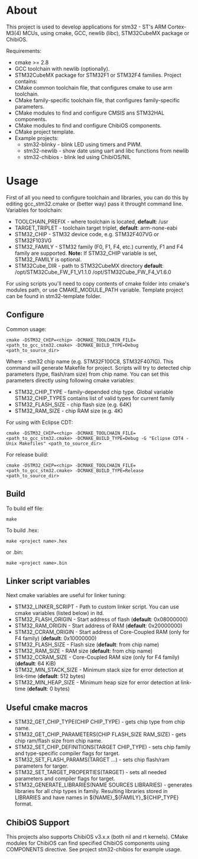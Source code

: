 # About
This project is used to develop applications for stm32 - ST's ARM Cortex-M3(4) MCUs, using cmake, GCC, newlib (libc), STM32CubeMX package or ChibiOS.

Requirements:
* cmake >= 2.8
* GCC toolchain with newlib (optionally).
* STM32CubeMX package for STM32F1 or STM32F4 families.
Project contains:
* CMake common toolchain file, that configures cmake to use arm toolchain.
* CMake family-specific toolchain file, that configures family-specific parameters.
* CMake modules to find and configure CMSIS ans STM32HAL components.
* CMake modules to find and configure ChibiOS components.
* CMake project template.
* Example projects:
  * stm32-blinky - blink LED using timers and PWM.
  * stm32-newlib - show date using uart and libc functions from newlib
  * stm32-chibios - blink led using ChibiOS/NIL

# Usage
First of all you need to configure toolchain and libraries, you can do this by editing gcc_stm32.cmake or (better way) pass it throught command line.
Variables for toolchain:
* TOOLCHAIN_PREFIX - where toolchain is located, **default**: /usr
* TARGET_TRIPLET - toolchain target triplet, **default**: arm-none-eabi
* STM32_CHIP - STM32 device code, e.g. STM32F407VG or STM32F103VG
* STM32_FAMILY - STM32 family (F0, F1, F4, etc.) currently, F1 and F4 family are supported. **Note:** If STM32_CHIP variable is set, STM32_FAMILY is optional.
* STM32Cube_DIR - path to STM32CubeMX directory **default**: /opt/STM32Cube_FW_F1_V1.1.0 /opt/STM32Cube_FW_F4_V1.6.0

For using scripts you'll need to copy contents of cmake folder into cmake's modules path, or use CMAKE_MODULE_PATH variable. 
Template project can be found in stm32-template folder.

## Configure
Common usage:

 ```cmake -DSTM32_CHIP=<chip> -DCMAKE_TOOLCHAIN_FILE=<path_to_gcc_stm32.cmake> -DCMAKE_BUILD_TYPE=Debug <path_to_source_dir>```

Where <chip> - stm32 chip name (e.g. STM32F100C8, STM32F407IG). 
This command will generate Makefile for project.
Scripts will try to detected chip parameters (type, flash/ram size) from chip name. 
You can set this parameters directly using following cmake variables:
* STM32_CHIP_TYPE - family-depended chip type. Global variable STM32_CHIP_TYPES contains list of valid types for current family
* STM32_FLASH_SIZE - chip flash size (e.g. 64K)
* STM32_RAM_SIZE - chip RAM size (e.g. 4K)

For using with Eclipse CDT:

 ```cmake -DSTM32_CHIP=<chip> -DCMAKE_TOOLCHAIN_FILE=<path_to_gcc_stm32.cmake> -DCMAKE_BUILD_TYPE=Debug -G "Eclipse CDT4 - Unix Makefiles" <path_to_source_dir>```

For release build:

 ```cmake -DSTM32_CHIP=<chip> -DCMAKE_TOOLCHAIN_FILE=<path_to_gcc_stm32.cmake> -DCMAKE_BUILD_TYPE=Release <path_to_source_dir>```

## Build

To build elf file:

 ```make```
 
To build .hex:

 ```make <project name>.hex```
 
or .bin:

 ```make <project name>.bin```

## Linker script variables
Next cmake variables are useful for linker tuning:
* STM32_LINKER_SCRIPT - Path to custom linker script. You can use cmake variables (listed below) in itd.
* STM32_FLASH_ORIGIN - Start address of flash (**default**: 0x08000000)
* STM32_RAM_ORIGIN - Start address of RAM (**default**: 0x20000000)
* STM32_CCRAM_ORIGIN - Start address of Core-Coupled RAM (only for F4 family) (**default**: 0x10000000)
* STM32_FLASH_SIZE - Flash size (**default**: from chip name)
* STM32_RAM_SIZE - RAM size (**default**: from chip name)
* STM32_CCRAM_SIZE - Core-Coupled RAM size (only for F4 family) (**default**: 64 KiB)
* STM32_MIN_STACK_SIZE - Minimum stack size for error detection at link-time (**default**: 512 bytes)
* STM32_MIN_HEAP_SIZE - Minimum heap size for error detection at link-time (**default**: 0 bytes)

## Useful cmake macros
* STM32_GET_CHIP_TYPE(CHIP CHIP_TYPE) - gets chip type from chip name.
* STM32_GET_CHIP_PARAMETERS(CHIP FLASH_SIZE RAM_SIZE) - gets chip ram/flash size from chip name.
* STM32_SET_CHIP_DEFINITIONS(TARGET CHIP_TYPE) - sets chip family and type-specific compiler flags for target.
* STM32_SET_FLASH_PARAMS(TARGET ...) - sets chip flash/ram parameters for targer.
* STM32_SET_TARGET_PROPERTIES(TARGET) - sets all needed parameters and compiler flags for target. 
* STM32_GENERATE_LIBRARIES(NAME SOURCES LIBRARIES) - generates libraries for all chip types in family. Resulting libraries stored in LIBRARIES and have names in ${NAME}_${FAMILY}_${CHIP_TYPE} format.

## ChibiOS Support
This projects also supports ChibiOS v3.x.x (both nil and rt kernels). 
CMake modules for ChibiOS can find specified ChibiOS components using COMPONENTS directive. 
See project stm32-chibios for example usage. 